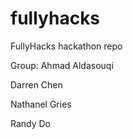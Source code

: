 # fullyhacks

FullyHacks hackathon repo

Group:
Ahmad Aldasouqi

Darren Chen

Nathanel Gries

Randy Do
